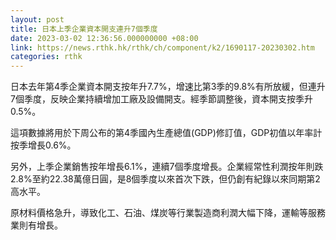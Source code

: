```yaml
---
layout: post
title: 日本上季企業資本開支連升7個季度
date: 2023-03-02 12:36:56.000000000 +08:00
link: https://news.rthk.hk/rthk/ch/component/k2/1690117-20230302.htm
categories: rthk
---
```


日本去年第4季企業資本開支按年升7.7%，增速比第3季的9.8%有所放緩，但連升7個季度，反映企業持續增加工廠及設備開支。經季節調整後，資本開支按季升0.5%。

這項數據將用於下周公布的第4季國內生產總值(GDP)修訂值，GDP初值以年率計按季增長0.6%。

另外，上季企業銷售按年增長6.1%，連續7個季度增長。企業經常性利潤按年則跌2.8%至約22.38萬億日圓，是8個季度以來首次下跌，但仍創有紀錄以來同期第2高水平。

原材料價格急升，導致化工、石油、煤炭等行業製造商利潤大幅下降，運輸等服務業則有增長。
